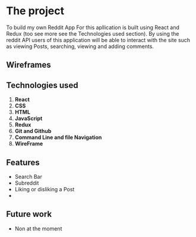 # The project
To build my own Reddit App
For this apllication is built using React and Redux (too see more see the Technologies used section). By using the reddit API users of this application will be able to 
interact with the site such as viewing Posts, searching, viewing and adding comments.

## Wireframes


 ## Technologies used
 1. **React**
 2. **CSS**
 3. **HTML**
 4. **JavaScript**
 5. **Redux**
 6. **Git and Github**
 7. **Command Line and file Navigation**
 8. **WireFrame**


## Features
- Search Bar
- Subreddit 
- Liking or disliking a Post
- 

## Future work
- Non at the moment
